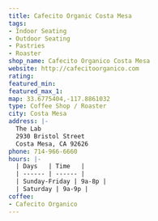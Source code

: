 ```yaml
---
title: Cafecito Organic Costa Mesa
tags:
- Indoor Seating
- Outdoor Seating
- Pastries
- Roaster
shop_name: Cafecito Organico Costa Mesa
website: http://cafecitoorganico.com
rating: 
featured_min: 
featured_max_1: 
map: 33.6775404,-117.8861032
type: Coffee Shop / Roaster
city: Costa Mesa
address: |-
  The Lab
  2930 Bristol Street
  Costa Mesa, CA 92626
phone: 714-966-6660
hours: |-
  | Days   | Time   |
  | ------ | ------ |
  | Sunday-Friday | 9a-8p |
  | Saturday | 9a-9p |
coffee:
- Cafecito Organico
---
```


